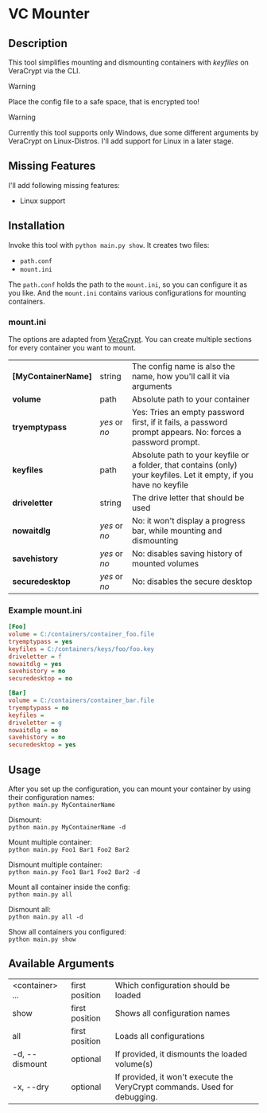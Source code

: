 # VC Mounter
## Description
This tool simplifies mounting and dismounting containers with *keyfiles* on VeraCrypt via the CLI.

> [!Warning]  
> Place the config file to a safe space, that is encrypted too!

> [!Warning]
> Currently this tool supports only Windows, due some different arguments by VeraCrypt on Linux-Distros.
> I'll add support for Linux in a later stage.

## Missing Features
I'll add following missing features:
- Linux support

## Installation
Invoke this tool with `python main.py show`. It creates two files:  
- `path.conf`
- `mount.ini`

The `path.conf` holds the path to the `mount.ini`, so you can configure it as you like. 
And the `mount.ini` contains various configurations for mounting containers.

### mount.ini
The options are adapted from [VeraCrypt](https://www.veracrypt.fr/en/Command%20Line%20Usage.html). 
You can create multiple sections for every container you want to mount.

|                       |               |                                                                                                                     |
|-----------------------|---------------|---------------------------------------------------------------------------------------------------------------------|
| **[MyContainerName]** | string        | The config name is also the name, how you'll call it via arguments                                                  |
| **volume**            | path          | Absolute path to your container                                                                                     |
| **tryemptypass**      | *yes* or *no* | Yes: Tries an empty password first, if it fails, a password prompt appears. No: forces a password prompt.           |
| **keyfiles**          | path          | Absolute path to your keyfile or a folder, that contains (only) your keyfiles. Let it empty, if you have no keyfile |
| **driveletter**       | string        | The drive letter that should be used                                                                                |
| **nowaitdlg**         | *yes* or *no* | No: it won't display a progress bar, while mounting and dismounting                                                 |
| **savehistory**       | *yes* or *no* | No: disables saving history of mounted volumes                                                                      |
| **securedesktop**     | *yes* or *no* | No: disables the secure desktop                                                                                     |

### Example mount.ini
```ini
[Foo]
volume = C:/containers/container_foo.file
tryemptypass = yes
keyfiles = C:/containers/keys/foo/foo.key
driveletter = f
nowaitdlg = yes
savehistory = no
securedesktop = no

[Bar]
volume = C:/containers/container_bar.file
tryemptypass = no
keyfiles = 
driveletter = g
nowaitdlg = no
savehistory = no
securedesktop = yes
```

## Usage
After you set up the configuration, you can mount your container by using their configuration names:  
`python main.py MyContainerName`  

Dismount:  
`python main.py MyContainerName -d`  

Mount multiple container:  
`python main.py Foo1 Bar1 Foo2 Bar2`  

Dismount multiple container:  
`python main.py Foo1 Bar1 Foo2 Bar2 -d`  

Mount all container inside the config:  
`python main.py all`  

Dismount all:  
`python main.py all -d`  

Show all containers you configured:  
`python main.py show`  


## Available Arguments

|                  |                |                                                                           |
|------------------|----------------|---------------------------------------------------------------------------|
| \<container> ... | first position | Which configuration should be loaded                                      |
| show             | first position | Shows all configuration names                                             |
| all              | first position | Loads all configurations                                                  |
| -d, --dismount   | optional       | If provided, it dismounts the loaded volume(s)                            |
| -x, --dry        | optional       | If provided, it won't execute the VeryCrypt commands. Used for debugging. |


